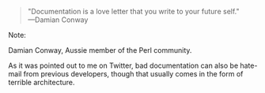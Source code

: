 > "Documentation is a love letter that you write to your future self."<br>—Damian Conway

Note:

Damian Conway, Aussie member of the Perl community.

As it was pointed out to me on Twitter, bad documentation can also be hate-mail from previous developers, though that usually comes in the form of terrible architecture.
